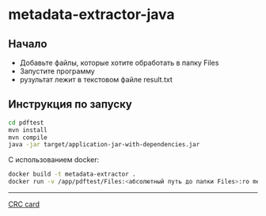 # metadata-extractor-java
## Начало
* Добавьте файлы, которые хотите обработать в папку Files
* Запустите программу
* рузультат лежит в текстовом файле result.txt
## Инструкция по запуску
```bash
cd pdftest
mvn install
mvn compile
java -jar target/application-jar-with-dependencies.jar

```
С использованием docker:
```bash
docker build -t metadata-extractor .
docker run -v /app/pdftest/Files:<aбсолютный путь до папки Files>:ro metadata-extractor
```
----

[CRC card](CRC-cards.md)
